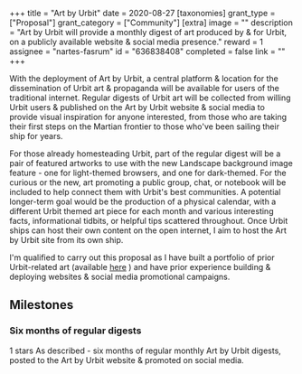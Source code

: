 +++
title = "Art by Urbit"
date = 2020-08-27
[taxonomies]
grant_type = ["Proposal"]
grant_category = ["Community"]
[extra]
image = ""
description = "Art by Urbit will provide a monthly digest of art produced by & for Urbit, on a publicly available website & social media presence."
reward = 1
assignee = "nartes-fasrum"
id = "636838408"
completed = false
link = ""
+++

With the deployment of Art by Urbit, a central platform & location for the dissemination of Urbit art & propaganda will be available for users of the traditional internet. Regular digests of Urbit art will be collected from willing Urbit users & published on the Art by Urbit website & social media to provide visual inspiration for anyone interested, from those who are taking their first steps on the Martian frontier to those who've been sailing their ship for years.

For those already homesteading Urbit, part of the regular digest will be a pair of featured artworks to use with the new Landscape background image feature - one for light-themed browsers, and one for dark-themed. For the curious or the new, art promoting a public group, chat, or notebook will be included to help connect them with Urbit's best communities. A potential longer-term goal would be the production of a physical calendar, with a different Urbit themed art piece for each month and various interesting facts, informational tidbits, or helpful tips scattered throughout. Once Urbit ships can host their own content on the open internet, I aim to host the Art by Urbit site from its own ship.

I'm qualified to carry out this proposal as I have built a portfolio of prior Urbit-related art (available [here](https://twitter.com/nartesfasrum) ) and have prior experience building & deploying websites & social media promotional campaigns.

## Milestones

### Six months of regular digests

1 stars
As described - six months of regular monthly Art by Urbit digests, posted to the Art by Urbit website & promoted on social media.
